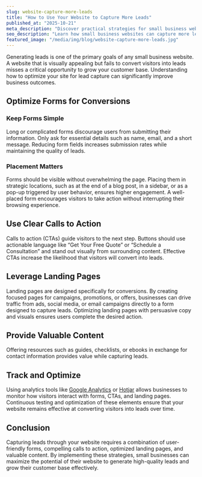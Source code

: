 ```yaml
---
slug: website-capture-more-leads
title: "How to Use Your Website to Capture More Leads"
published_at: "2025-10-21"
meta_description: "Discover practical strategies for small business websites to capture more leads, optimize forms, and improve conversions through effective design and content."
seo_description: "Learn how small business websites can capture more leads. Explore strategies for optimizing forms, calls to action, landing pages, content, and user experience to increase conversions."
featured_image: "/media/img/blog/website-capture-more-leads.jpg"
---
```


Generating leads is one of the primary goals of any small business website. A website that is visually appealing but fails to convert visitors into leads misses a critical opportunity to grow your customer base. Understanding how to optimize your site for lead capture can significantly improve business outcomes.

## Optimize Forms for Conversions

### Keep Forms Simple
Long or complicated forms discourage users from submitting their information. Only ask for essential details such as name, email, and a short message. Reducing form fields increases submission rates while maintaining the quality of leads.

### Placement Matters
Forms should be visible without overwhelming the page. Placing them in strategic locations, such as at the end of a blog post, in a sidebar, or as a pop-up triggered by user behavior, ensures higher engagement. A well-placed form encourages visitors to take action without interrupting their browsing experience.

## Use Clear Calls to Action

Calls to action (CTAs) guide visitors to the next step. Buttons should use actionable language like “Get Your Free Quote” or “Schedule a Consultation” and stand out visually from surrounding content. Effective CTAs increase the likelihood that visitors will convert into leads.

## Leverage Landing Pages

Landing pages are designed specifically for conversions. By creating focused pages for campaigns, promotions, or offers, businesses can drive traffic from ads, social media, or email campaigns directly to a form designed to capture leads. Optimizing landing pages with persuasive copy and visuals ensures users complete the desired action.

## Provide Valuable Content

Offering resources such as guides, checklists, or ebooks in exchange for contact information provides value while capturing leads.

## Track and Optimize

Using analytics tools like [Google Analytics](https://analytics.google.com/) or [Hotjar](https://www.hotjar.com/) allows businesses to monitor how visitors interact with forms, CTAs, and landing pages. Continuous testing and optimization of these elements ensure that your website remains effective at converting visitors into leads over time.

## Conclusion

Capturing leads through your website requires a combination of user-friendly forms, compelling calls to action, optimized landing pages, and valuable content. By implementing these strategies, small businesses can maximize the potential of their website to generate high-quality leads and grow their customer base effectively.
